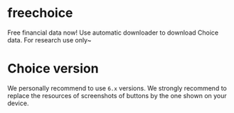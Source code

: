 # freechoice
Free financial data now! Use automatic downloader to download Choice data. For research use only~

# Choice version
We personally recommend to use `6.x` versions. We strongly recommend to replace the resources of screenshots of buttons by the one shown on your device.

